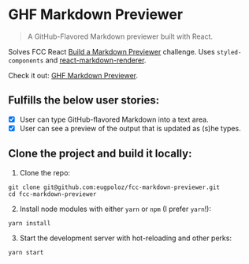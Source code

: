 # GHF Markdown Previewer

> A GitHub-Flavored Markdown previewer built with React.

Solves FCC React [Build a Markdown Previewer](https://www.freecodecamp.com/challenges/build-a-markdown-previewer) challenge. Uses `styled-components` and [react-markdown-renderer](https://github.com/InsidersByte/react-markdown-renderer).

Check it out: [GHF Markdown Previewer](http://evgeniae.tk/fcc-markdown-previewer/).

## Fulfills the below user stories:

- [x] User can type GitHub-flavored Markdown into a text area.
- [x] User can see a preview of the output that is updated as (s)he types.

## Clone the project and build it locally:

1. Clone the repo:
```
git clone git@github.com:eugpoloz/fcc-markdown-previewer.git
cd fcc-markdown-previewer
```

2. Install node modules with either `yarn` or `npm` (I prefer `yarn`!):
```
yarn install
```

3. Start the development server with hot-reloading and other perks:
```
yarn start
```
